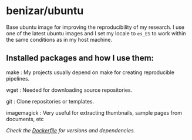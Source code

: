 # benizar/ubuntu

Base ubuntu image for improving the reproducibility of my research. I use one of the latest ubuntu images and I set my locale to `es_ES` to work within the same conditions as in my host machine.

## Installed packages and how I use them:

make
: My projects usually depend on make for creating reproducible pipelines.

wget
: Needed for downloading source repositories.

git
: Clone repositories or templates.

imagemagick
: Very useful for extracting thumbnails, sample pages from documents, etc


*Check the [Dockerfile](Dockerfile) for versions and dependencies.*
